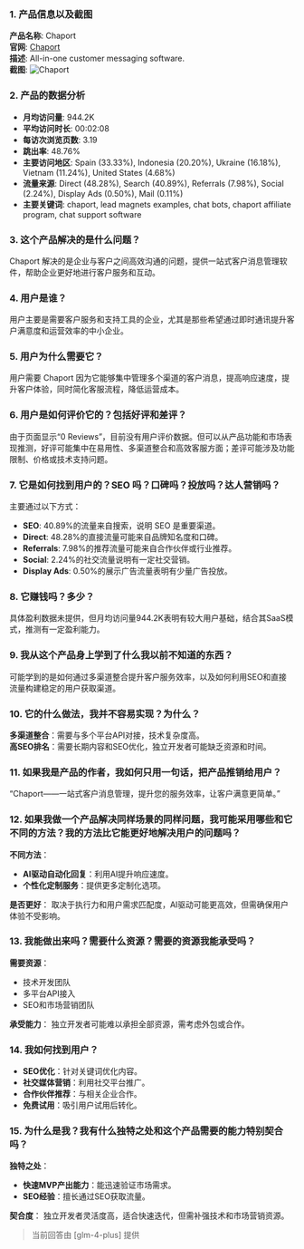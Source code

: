 ### 1. 产品信息以及截图

**产品名称**: Chaport  
**官网**: [Chaport](https://chaport.com)  
**描述**: All-in-one customer messaging software.  
**截图**: ![Chaport](https://cdn-images.toolify.ai/170350468679063347.jpg)

### 2. 产品的数据分析

- **月均访问量**: 944.2K
- **平均访问时长**: 00:02:08
- **每访次浏览页数**: 3.19
- **跳出率**: 48.76%
- **主要访问地区**: Spain (33.33%), Indonesia (20.20%), Ukraine (16.18%), Vietnam (11.24%), United States (4.68%)
- **流量来源**: Direct (48.28%), Search (40.89%), Referrals (7.98%), Social (2.24%), Display Ads (0.50%), Mail (0.11%)
- **主要关键词**: chaport, lead magnets examples, chat bots, chaport affiliate program, chat support software

### 3. 这个产品解决的是什么问题？

Chaport 解决的是企业与客户之间高效沟通的问题，提供一站式客户消息管理软件，帮助企业更好地进行客户服务和互动。

### 4. 用户是谁？

用户主要是需要客户服务和支持工具的企业，尤其是那些希望通过即时通讯提升客户满意度和运营效率的中小企业。

### 5. 用户为什么需要它？

用户需要 Chaport 因为它能够集中管理多个渠道的客户消息，提高响应速度，提升客户体验，同时简化客服流程，降低运营成本。

### 6. 用户是如何评价它的？包括好评和差评？

由于页面显示“0 Reviews”，目前没有用户评价数据。但可以从产品功能和市场表现推测，好评可能集中在易用性、多渠道整合和高效客服方面；差评可能涉及功能限制、价格或技术支持问题。

### 7. 它是如何找到用户的？SEO 吗？口碑吗？投放吗？达人营销吗？

主要通过以下方式：
- **SEO**: 40.89%的流量来自搜索，说明 SEO 是重要渠道。
- **Direct**: 48.28%的直接流量可能来自品牌知名度和口碑。
- **Referrals**: 7.98%的推荐流量可能来自合作伙伴或行业推荐。
- **Social**: 2.24%的社交流量说明有一定社交营销。
- **Display Ads**: 0.50%的展示广告流量表明有少量广告投放。

### 8. 它赚钱吗？多少？

具体盈利数据未提供，但月均访问量944.2K表明有较大用户基础，结合其SaaS模式，推测有一定盈利能力。

### 9. 我从这个产品身上学到了什么我以前不知道的东西？

可能学到的是如何通过多渠道整合提升客户服务效率，以及如何利用SEO和直接流量构建稳定的用户获取渠道。

### 10. 它的什么做法，我并不容易实现？为什么？

**多渠道整合**：需要与多个平台API对接，技术复杂度高。  
**高SEO排名**：需要长期内容和SEO优化，独立开发者可能缺乏资源和时间。

### 11. 如果我是产品的作者，我如何只用一句话，把产品推销给用户？

“Chaport——一站式客户消息管理，提升您的服务效率，让客户满意更简单。”

### 12. 如果我做一个产品解决同样场景的同样问题，我可能采用哪些和它不同的方法？我的方法比它能更好地解决用户的问题吗？

**不同方法**：
- **AI驱动自动化回复**：利用AI提升响应速度。
- **个性化定制服务**：提供更多定制化选项。

**是否更好**：
取决于执行力和用户需求匹配度，AI驱动可能更高效，但需确保用户体验不受影响。

### 13. 我能做出来吗？需要什么资源？需要的资源我能承受吗？

**需要资源**：
- 技术开发团队
- 多平台API接入
- SEO和市场营销团队

**承受能力**：
独立开发者可能难以承担全部资源，需考虑外包或合作。

### 14. 我如何找到用户？

- **SEO优化**：针对关键词优化内容。
- **社交媒体营销**：利用社交平台推广。
- **合作伙伴推荐**：与相关企业合作。
- **免费试用**：吸引用户试用后转化。

### 15. 为什么是我？我有什么独特之处和这个产品需要的能力特别契合吗？

**独特之处**：
- **快速MVP产出能力**：能迅速验证市场需求。
- **SEO经验**：擅长通过SEO获取流量。

**契合度**：
独立开发者灵活度高，适合快速迭代，但需补强技术和市场营销资源。

> 当前回答由 [glm-4-plus] 提供